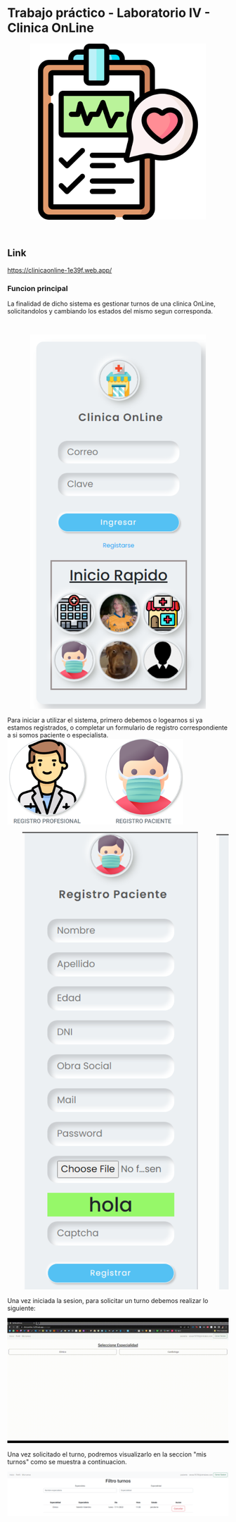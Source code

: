 
# Trabajo práctico - Laboratorio IV - Clinica OnLine

<p  align="center">
     <img src="./src/assets/registros-medicos.png" alt="drawing" style="width:400px;"/> 
</p>

<br/>  

## **Link**
https://clinicaonline-1e39f.web.app/

### **Funcion principal**
La finalidad de dicho sistema es gestionar turnos de una clinica OnLine, solicitandolos y cambiando los estados del mismo segun corresponda.



<br/>

<p  align="center">
     <img src="./src/assets/capturas/login.png" alt="drawing" style="width:400px;"/> 
</p>
Para iniciar a utilizar el sistema, primero debemos o logearnos si ya estamos registrados, o completar un formulario de registro correspondiente a si somos paciente o especialista.

<img src="./src/assets/capturas/paciente-profesional.png" alt="drawing" style="width:400px;"/> 

<pre>
    <img src="./src/assets/capturas/registroPaciente.png" alt="drawing" style="width:400px;"/>     <img src="./src/assets/capturas/registroProfesional.png" alt="drawing" style="width:400px;"/>
</pre>

Una vez iniciada la sesion, para solicitar un turno debemos realizar lo siguiente:

<img src="./src/assets/capturas/sacarTurno.gif" alt="drawing"/>

Una vez solicitado el turno, podremos visualizarlo en la seccion "mis turnos" como se muestra a continuacion.


<img src="./src/assets/capturas/misTurnos.png" alt="drawing"/>
